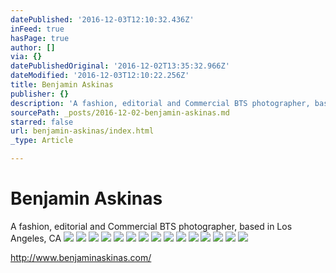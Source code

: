 ```yaml
---
datePublished: '2016-12-03T12:10:32.436Z'
inFeed: true
hasPage: true
author: []
via: {}
datePublishedOriginal: '2016-12-02T13:35:32.966Z'
dateModified: '2016-12-03T12:10:22.256Z'
title: Benjamin Askinas
publisher: {}
description: 'A fashion, editorial and Commercial BTS photographer, based in Los Angeles, CA'
sourcePath: _posts/2016-12-02-benjamin-askinas.md
starred: false
url: benjamin-askinas/index.html
_type: Article

---
```

# Benjamin Askinas

A fashion, editorial and Commercial BTS photographer, based in Los Angeles, CA
![](https://the-grid-user-content.s3-us-west-2.amazonaws.com/405fd084-c96f-421d-a2fe-7559d155d4c4.jpg)
![](https://the-grid-user-content.s3-us-west-2.amazonaws.com/dcd7391f-e295-43bc-8f93-f2648c937781.jpg)
![](https://the-grid-user-content.s3-us-west-2.amazonaws.com/dafd0cf2-3369-4226-acbb-632b03c98e08.jpg)
![](https://the-grid-user-content.s3-us-west-2.amazonaws.com/5c855dc3-1f8d-45f0-911c-d5c6b479f939.jpg)
![](https://the-grid-user-content.s3-us-west-2.amazonaws.com/844973bd-44ca-4526-ab59-0d8b46ab3e29.jpg)
![](https://imgflo.herokuapp.com/graph/2b2431f8e7ba7b0/6c6ea39b4b3399249af13ca9f7f92f1f/croprotate.jpg?cropheight=1052&cropwidth=1540&degrees=0&input=https%3A%2F%2Fthe-grid-user-content.s3-us-west-2.amazonaws.com%2F5cc2e8d4-c751-40e8-92c4-6cdd462c9048.jpg&x=0&y=71)
![](https://the-grid-user-content.s3-us-west-2.amazonaws.com/4361ae14-bd0c-45fb-aba7-cb80d168bb47.jpg)
![](https://the-grid-user-content.s3-us-west-2.amazonaws.com/79f13e37-2362-493b-a273-bb9913b94052.jpg)
![](https://the-grid-user-content.s3-us-west-2.amazonaws.com/aa3d0a5e-777f-454d-961d-1a227d666137.jpg)
![](https://the-grid-user-content.s3-us-west-2.amazonaws.com/aec83997-22bd-4717-9442-76ce38f3dd90.jpg)
![](https://the-grid-user-content.s3-us-west-2.amazonaws.com/0b3477b2-53d8-42cb-bd9b-34960126a74a.jpg)
![](https://the-grid-user-content.s3-us-west-2.amazonaws.com/42e90fa8-0223-4581-871f-04fac95e4a34.jpg)
![](https://the-grid-user-content.s3-us-west-2.amazonaws.com/5c8aa51c-bf90-450f-a5d4-19a9355847ae.jpg)
![](https://the-grid-user-content.s3-us-west-2.amazonaws.com/43945715-4e56-47c1-bf8f-1782d1940ab2.jpg)
![](https://the-grid-user-content.s3-us-west-2.amazonaws.com/c967d5d8-de8f-4e8d-bb07-9f6a01500bfa.jpg)

http://www.benjaminaskinas.com/